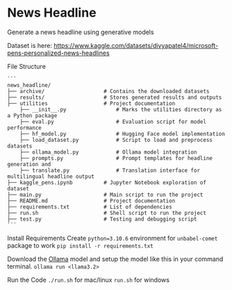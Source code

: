 # News Headline

Generate a news headline using generative models

Dataset is here: https://www.kaggle.com/datasets/divyapatel4/microsoft-pens-personalized-news-headlines

File Structure

    ```
    news_headline/
    ├── archive/                   # Contains the downloaded datasets
    ├── results/                   # Stores generated results and outputs
    ├── utilities                  # Project documentation
        ├── __init__.py                # Marks the utilities directory as a Python package
        ├── eval.py                    # Evaluation script for model performance
        ├── hf_model.py                # Hugging Face model implementation
        ├── load_dataset.py            # Script to load and preprocess datasets
        ├── ollama_model.py            # Ollama model integration
        ├── prompts.py                 # Prompt templates for headline generation and 
        ├── translate.py               # Translation interface for multilingual headline output
    ├── kaggle_pens.ipynb          # Jupyter Notebook exploration of dataset
    ├── main.py                    # Main script to run the project
    ├── README.md                  # Project documentation
    ├── requirements.txt           # List of dependencies
    ├── run.sh                     # Shell script to run the project
    ├── test.py                    # Testing and debugging script
    ```

Install Requirements
Create `python=3.10.6` environment for `unbabel-comet` package to work
`pip install -r requirements.txt`

Download the [Ollama](https://ollama.com/) model and setup the model like this  in your command terminal.
`ollama run <llama3.2>`

Run the Code
`./run.sh` for mac/linux `run.sh` for windows
